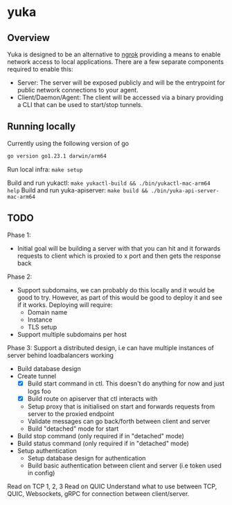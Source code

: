 # yuka

## Overview

Yuka is designed to be an alternative to [ngrok](https://ngrok.com/) providing a means to enable network access to local applications. There are a few separate components required to enable this:

- Server: The server will be exposed publicly and will be the entrypoint for public network connections to your agent. 
- Client/Daemon/Agent: The client will be accessed via a binary providing a CLI that can be used to start/stop tunnels. 


## Running locally

Currently using the following version of go

```bash
go version go1.23.1 darwin/arm64
```

Run local infra: `make setup`


Build and run yukactl: `make yukactl-build && ./bin/yukactl-mac-arm64 help`
Build and run yuka-apiserver: `make build && ./bin/yuka-api-server-mac-arm64`


## TODO


Phase 1:
- Initial goal will be building a server with that you can hit and it forwards requests to client which is proxied to x port and then gets the response back

Phase 2:
- Support subdomains, we can probably do this locally and it would be good to try. However, as part of this would be good to deploy it and see if it works. Deploying will require:
  - Domain name
  - Instance
  - TLS setup
- Support multiple subdomains per host

Phase 3: Support a distributed design, i.e can have multiple instances of server behind loadbalancers working 

- Build database design
- Create tunnel
    - [x] Build start command in ctl. This doesn't do anything for now and just logs foo
    - [x] Build route on apiserver that ctl interacts with
    - Setup proxy that is initialised on start and forwards requests from server to the proxied endpoint
    - Validate messages can go back/forth between client and server
    - Build "detached" mode for start
- Build stop command (only required if in "detached" mode)
- Build status command (only required if in "detached" mode)
- Setup authentication
  -  Setup database design for authentication
  -  Build basic authentication between client and server (i.e token used in config)


Read on TCP 1, 2, 3
Read on QUIC
Understand what to use between TCP, QUIC, Websockets, gRPC for connection between client/server.